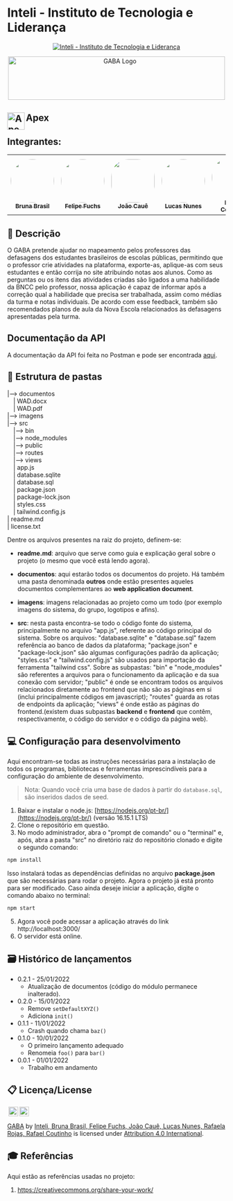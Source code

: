 # Inteli - Instituto de Tecnologia e Liderança

<p align="center">
<a href= "https://www.inteli.edu.br/"><img src="https://www.inteli.edu.br/wp-content/uploads/2021/08/20172028/marca_1-2.png" alt="Inteli - Instituto de Tecnologia e Liderança" border="0"></a>
</p>

<div align="center">
<img align="center" alt="GABA Logo" height="100" width="500" src="https://user-images.githubusercontent.com/85657433/235332583-5b9d0919-1f9e-4a67-8d78-85bd98d727d0.png">
</div>

## Apex <img align="left" alt="Apex Logo" height="40" width="40" src="https://user-images.githubusercontent.com/85657433/234117432-b6fe5eb2-6629-4975-825c-ca778c357da6.jpeg">


## Integrantes:
<div align="center">
  <table>
    <tr>
      <td align="center"><a href="https://www.linkedin.com/in/bruna-brasil-alexandre-734055214/"><img style="border-radius: 50%;" src="https://user-images.githubusercontent.com/85657433/234118626-41937f3e-65c6-4ac6-beb4-7c7b4058a17f.jpg" width="100px;" alt=""/><br><sub><b>Bruna Brasil</b></sub></a></td>
      <td align="center"><a href="https://www.linkedin.com/in/fuchsfelipel/"><img width="100px;" style="border-radius: 50%;" src="https://user-images.githubusercontent.com/85657433/234118916-9c1dd397-0756-48f2-9727-378ad6c46325.jpg" width="100px;" alt=""/><br><sub><b>Felipe Fuchs</b></sub></a></td>
       <td align="center"><a href="https://github.com/2023M2T6-Inteli/Projeto3/"><img style="border-radius: 40%;" src="https://user-images.githubusercontent.com/85657433/234119829-76c806c1-f0b3-4dc8-8589-b12f1a08cce7.jpg" width="100px;" alt=""/><br><sub><b>João Cauê</b></sub></a></td>
      <td align="center"><a href="https://www.linkedin.com/in/lucas-nogueira-nunes/"><img style="border-radius: 50%;" src="https://user-images.githubusercontent.com/85657433/234119179-19b04e2b-0ed1-4cc0-b2b0-dc1c68778626.jpg" width="100px;" alt=""/><br><sub><b>Lucas Nunes</b></sub></a></td>
      <td align="center"><a href="https://www.linkedin.com/in/rafael-coutinho2004/"><img style="border-radius: 50%;" src="https://user-images.githubusercontent.com/85657433/234119268-5373274c-7542-4f1e-90bd-784464c019ab.jpg" width="100px;" alt=""/><br><sub><b>Rafael Coutinho</b></sub></a></td>
      <td align="center"><a href="https://www.linkedin.com/in/rafaelarojas/"><img style="border-radius: 50%;" src="https://user-images.githubusercontent.com/85657433/234119340-5bd7715d-bc31-4386-a9fc-7cd37422e65a.jpg" width="100px;" alt=""/><br><sub><b>Rafaela Rojas</b></sub></a></td>
    </tr>
  </table>
</div>

## 📝 Descrição

O GABA pretende ajudar no mapeamento pelos professores das defasagens dos estudantes brasileiros de escolas públicas, permitindo que o professor crie atividades na plataforma, exporte-as, aplique-as com seus estudantes e então corrija no site atribuindo notas aos alunos. Como as perguntas ou os itens das atividades criadas são ligados a uma habilidade da BNCC pelo professor, nossa aplicação é capaz de informar após a correção qual a habilidade que precisa ser trabalhada, assim como médias da turma e notas individuais. De acordo com esse feedback, também são recomendados planos de aula da Nova Escola relacionados às defasagens apresentadas pela turma.

## Documentação da API
A documentação da API foi feita no Postman e pode ser encontrada [aqui](https://documenter.getpostman.com/view/27352407/2s93ebTqxr).

## 📁 Estrutura de pastas

|--> documentos<br>
  &emsp;| WAD.docx<br>
  &emsp;| WAD.pdf<br>
|--> imagens<br>
|--> src<br>
  &emsp;|--> bin<br>
  &emsp;|--> node_modules<br>
  &emsp;|--> public<br>
  &emsp;|--> routes<br>
  &emsp;|--> views<br>
  &emsp;| app.js<br>
  &emsp;| database.sqlite<br>
  &emsp;| database.sql<br>
  &emsp;| package.json<br>
  &emsp;| package-lock.json<br>
  &emsp;| styles.css<br>
  &emsp;| tailwind.config.js<br>
| readme.md<br>
| license.txt

Dentre os arquivos presentes na raiz do projeto, definem-se:

- <b>readme.md</b>: arquivo que serve como guia e explicação geral sobre o projeto (o mesmo que você está lendo agora).

- <b>documentos</b>: aqui estarão todos os documentos do projeto. Há também uma pasta denominada <b>outros</b> onde estão presentes aqueles documentos complementares ao <b>web application document</b>.

- <b>imagens</b>: imagens relacionadas ao projeto como um todo (por exemplo imagens do sistema, do grupo, logotipos e afins).

- <b>src</b>: nesta pasta encontra-se todo o código fonte do sistema, principalmente no arquivo "app.js", referente ao código principal do sistema. Sobre os arquivos: "database.sqlite" e "database.sql" fazem referência ao banco de dados da plataforma; "package.json" e "package-lock.json" são algumas configurações padrão da aplicação; "styles.css" e "tailwind.config.js" são usados para importação da ferramenta "tailwind css". Sobre as subpastas: "bin" e "node_modules" são referentes a arquivos para o funcionamento da aplicação e da sua conexão com servidor; "public" é onde se encontram todos os arquivos relacionados diretamente ao frontend que não são as páginas em si (inclui principalmente códigos em javascript); "routes" guarda as rotas de endpoints da aplicação; "views" é onde estão as páginas do frontend.(existem duas subpastas <b>backend</b> e <b>frontend</b> que contêm, respectivamente, o código do servidor e o código da página web).

## 💻 Configuração para desenvolvimento

Aqui encontram-se todas as instruções necessárias para a instalação de todos os programas, bibliotecas e ferramentas imprescindíveis para a configuração do ambiente de desenvolvimento.

> Nota: Quando você cria uma base de dados à partir do `database.sql`, são inseridos dados de seed.

1.  Baixar e instalar o node.js:  [https://nodejs.org/pt-br/](https://nodejs.org/pt-br/) (versão 16.15.1 LTS)
2. Clone o repositório em questão.
3.  No modo administrador, abra o "prompt de comando" ou o "terminal" e, após,  abra a pasta "src" no diretório raiz do repositório clonado e digite o segundo comando:

```sh
npm install
```

Isso instalará todas as dependências definidas no arquivo <b>package.json</b> que são necessárias para rodar o projeto. Agora o projeto já está pronto para ser modificado. Caso ainda deseje iniciar a aplicação, digite o comando abaixo no terminal:

```sh
npm start
```
5. Agora você pode acessar a aplicação através do link http://localhost:3000/
6. O servidor está online.

## 🗃 Histórico de lançamentos

* 0.2.1 - 25/01/2022
    * Atualização de documentos (código do módulo permanece inalterado).
* 0.2.0 - 15/01/2022
    * Remove `setDefaultXYZ()`
    * Adiciona `init()`
* 0.1.1 - 11/01/2022
    * Crash quando chama `baz()`
* 0.1.0 - 10/01/2022
    * O primeiro lançamento adequado
    * Renomeia `foo()` para `bar()`
* 0.0.1 - 01/01/2022
    * Trabalho em andamento

## 📋 Licença/License

<img style="height:22px!important;margin-left:3px;vertical-align:text-bottom;" src="https://mirrors.creativecommons.org/presskit/icons/cc.svg?ref=chooser-v1"><img style="height:22px!important;margin-left:3px;vertical-align:text-bottom;" src="https://mirrors.creativecommons.org/presskit/icons/by.svg?ref=chooser-v1"><p xmlns:cc="http://creativecommons.org/ns#" xmlns:dct="http://purl.org/dc/terms/"><a property="dct:title" rel="cc:attributionURL" href="https://github.com/2023M2T6-Inteli/Projeto3">GABA</a> by <a rel="cc:attributionURL dct:creator" property="cc:attributionName" href="https://www.yggbrasil.com.br/vr">Inteli, Bruna Brasil, Felipe Fuchs, João Cauê, Lucas Nunes, Rafaela Rojas, Rafael Coutinho</a> is licensed under <a href="http://creativecommons.org/licenses/by/4.0/?ref=chooser-v1" target="_blank" rel="license noopener noreferrer" style="display:inline-block;">Attribution 4.0 International</a>.</p>

## 🎓 Referências

Aqui estão as referências usadas no projeto:

1. <https://creativecommons.org/share-your-work/>
